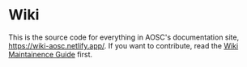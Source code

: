 Wiki
====

This is the source code for everything in AOSC's documentation site, https://wiki-aosc.netlify.app/.
If you want to contribute, read the [Wiki Maintainence Guide](https://wiki-aosc.netlify.app/meta/wiki-maintenance-guide/)
first.
